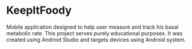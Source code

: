 # KeepItFoody
Mobile application designed to help user measure and track his basal metabolic rate.
This project serves purely educational purposes.
It was created using Android Studio and targets devices using Android system.
